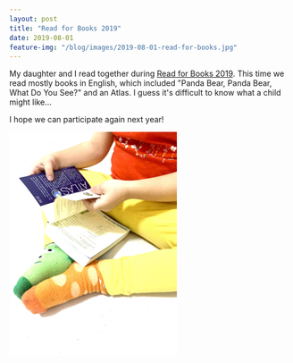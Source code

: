 ```yaml
---
layout: post
title: "Read for Books 2019"
date: 2019-08-01
feature-img: "/blog/images/2019-08-01-read-for-books.jpg"
---
```


My daughter and I read together during [Read for Books 2019](http://www.nationalreadingmovement.sg/read-for-books/).
This time we read mostly books in English, which included "Panda Bear, Panda Bear, What Do You See?" and an Atlas. I guess it's difficult to know what a child might like...

I hope we can participate again next year!

<img src="/blog/images/2019-08-01-read-for-books.jpg" width="300">